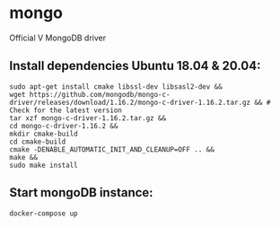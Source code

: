 # mongo
Official V MongoDB driver

## Install dependencies **Ubuntu 18.04 & 20.04**:

    sudo apt-get install cmake libssl-dev libsasl2-dev &&
    wget https://github.com/mongodb/mongo-c-driver/releases/download/1.16.2/mongo-c-driver-1.16.2.tar.gz && # Check for the latest version
    tar xzf mongo-c-driver-1.16.2.tar.gz &&
    cd mongo-c-driver-1.16.2 &&
    mkdir cmake-build
    cd cmake-build
    cmake -DENABLE_AUTOMATIC_INIT_AND_CLEANUP=OFF .. &&
    make &&
    sudo make install

## Start mongoDB instance:

    docker-compose up
